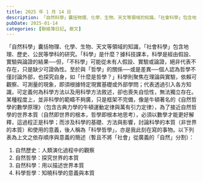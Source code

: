 ```yaml
---
title: 2025 年 1 月 14 日
description: 「自然科學」囊括物理、化學、生物、天文等領域的知識，「社會科學」包含地理、歷史、公民等學科的研究。「科學」是什麼？據科技課本，科學是經由假設、實驗與論證的結果──但，「不科學」可能從未有人假設、實驗或……
pubDate: 2025-01-14
categories: [聯絡簿日記, 散文]
---
```


「自然科學」囊括物理、化學、生物、天文等領域的知識，「社會科學」包含地理、歷史、公民等學科的研究。「科學」是什麼？據科技課本，科學是經由假設、實驗與論證的結果──但，「不科學」可能從未有人假設、實驗或論證，絕非代表不存在，只是缺少可證偽性。至於與「哲學」的關係──或是差異──個人認為哲學不僅討論外部，也探究自身，如「什麼是哲學？」科學則聚焦在理論與實驗，依賴可觀察、可測量的現象，即須根據特定現實基礎或外部學問；代表透過引入各方知識，可定義何為科學方法以及用科學方法敘述，卻也喪失自恰性，無法獨立存在。某種程度上，並非科學的範疇不夠廣，只是框架不完備，像是牛頓著名的《自然哲學的數學原理》（包含古典力學的牛頓運動定律與萬有引力定律），為了接近自然哲學的世界本質（自然即世界的根本，哲學即根本地思考），必須以數學才能更好解釋，這過程正是科學；而涉及科學的基礎、方法與影響，討論科學的本質（非世界的本質）和使用的意義，後人稱為「科學哲學」，亦是我此刻在寫的事物。以下列表為上文之依存順序與意義的簡述（暫且不將「社會」從廣義的「自然」分割）：

1. 自然歷史：人類演化過程中的觀察
2. 自然哲學：探究世界的本質
3. 自然科學：用以描述世界本質
4. 科學哲學：知曉科學的意義與本質

